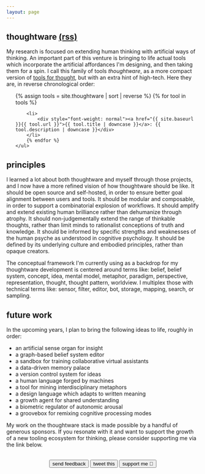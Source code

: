 ```yaml
---
layout: page
---
```


## thoughtware [(rss)](/thoughtware/feed.xml)

My research is focused on extending human thinking with artificial ways of thinking. An important part of this venture is bringing to life actual tools which incorporate the artificial affordances I'm designing, and then taking them for a spin. I call this family of tools _thoughtware_, as a more compact version of [tools for thought](https://numinous.productions/ttft/), but with an extra hint of high-tech. Here they are, in reverse chronological order:

<div class="posts" id="Blog">
    <ul>
        {% assign tools = site.thoughtware | sort | reverse %}
        {% for tool in tools %}

        <li>
            <div style="font-weight: normal"><a href="{{ site.baseurl }}{{ tool.url }}">{{ tool.title | downcase }}</a>: {{ tool.description | downcase }}</div>
        </li>
        {% endfor %}
    </ul>

</div>

## principles

I learned a lot about both thoughtware and myself through those projects, and I now have a more refined vision of how thoughtware should be like. It should be open source and self-hosted, in order to ensure better goal alignment between users and tools. It should be modular and composable, in order to support a combinatorial explosion of workflows. It should amplify and extend existing human brilliance rather than dehumanize through atrophy. It should non-judgementally extend the range of thinkable thoughts, rather than limit minds to rationalist conceptions of truth and knowledge. It should be informed by specific strengths and weaknesses of the human psyche as understood in cognitive psychology. It should be defined by its underlying culture and embodied principles, rather than opaque creators.

The conceptual framework I'm currently using as a backdrop for my thoughtware development is centered around terms like: belief, belief system, concept, idea, mental model, metaphor, paradigm, perspective, representation, thought, thought pattern, worldview. I multiplex those with technical terms like: sensor, filter, editor, bot, storage, mapping, search, or sampling.

## future work

In the upcoming years, I plan to bring the following ideas to life, roughly in order:

- an artificial sense organ for insight
- a graph-based belief system editor
- a sandbox for training collaborative virtual assistants
- a data-driven memory palace
- a version control system for ideas
- a human language forged by machines
- a tool for mining interdisciplinary metaphors
- a design language which adapts to written meaning
- a growth agent for shared understanding
- a biometric regulator of autonomic arousal
- a groovebox for remixing cognitive processing modes

My work on the thoughtware stack is made possible by a handful of generous sponsors. If you resonate with it and want to support the growth of a new tooling ecosystem for thinking, please consider supporting me via the link below.

<center>
  <div>
    <br>
    <a href="/contact"><button>send feedback</button></a>
    <a href="https://twitter.com/intent/tweet?text={{page.title | urlencode}}%0A%0A{{site.url}}{{page.url | urlencode}}"><button>tweet this</button></a>
    <a href="https://github.com/sponsors/paulbricman"><button>support me 🤍</button></a>
    <br/><br/>
  </div>
</center>
